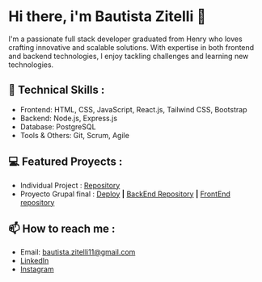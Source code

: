 # Hi there, i'm Bautista Zitelli 👋

I'm a passionate full stack developer graduated from Henry who loves crafting innovative and scalable solutions. With expertise in both frontend and backend technologies, I enjoy tackling challenges and learning new technologies.
## 🚀 Technical Skills :
* Frontend: HTML, CSS, JavaScript, React.js, Tailwind CSS, Bootstrap
* Backend: Node.js, Express.js
* Database: PostgreSQL
* Tools & Others: Git, Scrum, Agile

## 💻 Featured Proyects :
* Individual Project : [Repository](https://github.com/Bautizitelli/Henry-Countries-PI)
* Proyecto Grupal final : [Deploy](https://supermarketpreview.vercel.app/) **|** [BackEnd Repository](https://github.com/alemannc/Super-market-shop) **|** [FrontEnd repository](https://github.com/MatiasIvanM/Super-market-Repo-FrontEnd)


## 📫 How to reach me :
* Email: bautista.zitelli11@gmail.com
* [LinkedIn](https://www.linkedin.com/in/bautistazitelli)
* [Instagram](https://www.instagram.com/bautizitelli)
<!--
**Bautizitelli/Bautizitelli** is a ✨ _special_ ✨ repository because its `README.md` (this file) appears on your GitHub profile.

Here are some ideas to get you started:

- 🔭 I’m currently working on ...
- 🌱 I’m currently learning ...
- 👯 I’m looking to collaborate on ...
- 🤔 I’m looking for help with ...
- 💬 Ask me about ...
- 📫 How to reach me: ...
- 😄 Pronouns: ...
- ⚡ Fun fact: ...
-->
